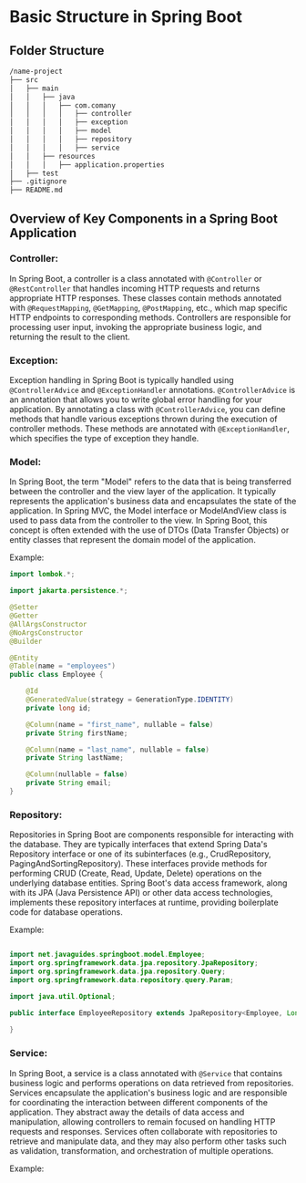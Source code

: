 # Basic Structure in Spring Boot

## Folder Structure
```bash
/name-project
├── src
│   ├── main
│   │   ├── java
│   │   │   ├── com.comany
│   │   │   │   ├── controller
│   │   │   │   ├── exception
│   │   │   │   ├── model
│   │   │   │   ├── repository
│   │   │   │   ├── service
│   │   ├── resources
│   │   │   ├── application.properties
│   ├── test
├── .gitignore
├── README.md
```

## Overview of Key Components in a Spring Boot Application

### Controller:
In Spring Boot, a controller is a class annotated with `@Controller` or `@RestController` that handles incoming HTTP requests and returns appropriate HTTP responses. These classes contain methods annotated with `@RequestMapping`, `@GetMapping`, `@PostMapping`, etc., which map specific HTTP endpoints to corresponding methods. Controllers are responsible for processing user input, invoking the appropriate business logic, and returning the result to the client.

### Exception:
Exception handling in Spring Boot is typically handled using `@ControllerAdvice` and `@ExceptionHandler` annotations. `@ControllerAdvice` is an annotation that allows you to write global error handling for your application. By annotating a class with `@ControllerAdvice`, you can define methods that handle various exceptions thrown during the execution of controller methods. These methods are annotated with `@ExceptionHandler`, which specifies the type of exception they handle.

### Model:
In Spring Boot, the term "Model" refers to the data that is being transferred between the controller and the view layer of the application. It typically represents the application's business data and encapsulates the state of the application. In Spring MVC, the Model interface or ModelAndView class is used to pass data from the controller to the view. In Spring Boot, this concept is often extended with the use of DTOs (Data Transfer Objects) or entity classes that represent the domain model of the application.

Example:

```java
import lombok.*;

import jakarta.persistence.*;

@Setter
@Getter
@AllArgsConstructor
@NoArgsConstructor
@Builder

@Entity
@Table(name = "employees")
public class Employee {

    @Id
    @GeneratedValue(strategy = GenerationType.IDENTITY)
    private long id;

    @Column(name = "first_name", nullable = false)
    private String firstName;

    @Column(name = "last_name", nullable = false)
    private String lastName;

    @Column(nullable = false)
    private String email;
}
```

### Repository:
Repositories in Spring Boot are components responsible for interacting with the database. They are typically interfaces that extend Spring Data's Repository interface or one of its subinterfaces (e.g., CrudRepository, PagingAndSortingRepository). These interfaces provide methods for performing CRUD (Create, Read, Update, Delete) operations on the underlying database entities. Spring Boot's data access framework, along with its JPA (Java Persistence API) or other data access technologies, implements these repository interfaces at runtime, providing boilerplate code for database operations.

Example:

```java

import net.javaguides.springboot.model.Employee;
import org.springframework.data.jpa.repository.JpaRepository;
import org.springframework.data.jpa.repository.Query;
import org.springframework.data.repository.query.Param;

import java.util.Optional;

public interface EmployeeRepository extends JpaRepository<Employee, Long> {
    
}
```

### Service:
In Spring Boot, a service is a class annotated with `@Service` that contains business logic and performs operations on data retrieved from repositories. Services encapsulate the application's business logic and are responsible for coordinating the interaction between different components of the application. They abstract away the details of data access and manipulation, allowing controllers to remain focused on handling HTTP requests and responses. Services often collaborate with repositories to retrieve and manipulate data, and they may also perform other tasks such as validation, transformation, and orchestration of multiple operations.

Example:

